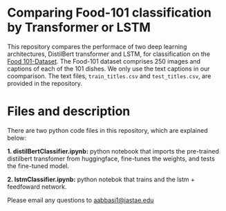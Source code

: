 # Comparing Food-101 classification by Transformer or LSTM
This repository compares the performace of two deep learning architectures, DistilBert transformer and LSTM, for classification on the [Food 101-Dataset](https://data.vision.ee.ethz.ch/cvl/datasets_extra/food-101/). The Food-101 dataset comprises 250 images and captions of each of the 101 dishes.  We only use the text captions in our coomparison. The text files, `train_titles.csv` and `test_titles.csv`, are provided in the repository.  

# Files and description
There are two python code files in this repository, which are explained below: 

**1. distilBertClassifier.ipynb:** python notebook that imports the pre-trained distilbert transfomer from huggingface, fine-tunes the weights, and tests the fine-tuned model.

**2. lstmClassifier.ipynb:** python notebok that trains and the lstm + feedfoward network.

Please email any questions to aabbasi1@iastae.edu 
